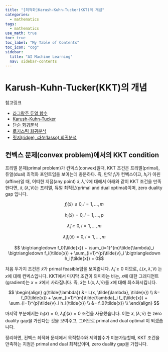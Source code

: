 ```yaml
---
title: "[최적화]Karush-Kuhn-Tucker(KKT)의 개념" 
categories:
  - mathematics
tags:
  - mathematics
use_math: true
toc: true
toc_label: "My Table of Contents"
toc_icon: "cog"
sidebar:
  title: "AI Machine Learning"
  nav: sidebar-contents
---
```


# Karush-Kuhn-Tucker(KKT)의 개념

참고링크

* [라그랑주 듀얼 함수](https://losskatsu.github.io/mathematics/dual-function/)
* [Karush-Kuhn-Tucker](https://losskatsu.github.io/mathematics/kkt/)
* [단순 회귀분석](https://losskatsu.github.io/statistics/simple-regression/)
* [로지스틱 회귀분석](https://losskatsu.github.io/statistics/logistic-regression/)
* [릿지(ridge), 라쏘(lasso) 회귀분석](https://losskatsu.github.io/machine-learning/l1l2/)

## 컨벡스 문제(convex problem)에서의 KKT condition

프리멀 문제(primal problem)가 컨벡스(convex)일때, 
KKT 조건은 프리멀(primal), 듀얼(dual) 최적화 포인트임을 보이는데 충분하다. 
즉, 만약 $f_i$가 컨벡스이고, $h_i$가 아핀(affine)일 때, 
어떠한 지점(any point) $\tilde{x}, \tilde{\lambda}, \tilde{v}$에 대해서 아래와 같이 KKT 조건을 만족한다면, 
$\tilde{x}, (\tilde{\lambda}, \tilde{v})$는 프리멀, 듀얼 최적값(primal and dual optimal)이며, zero duality gap 입니다. 

$$ f_i(\tilde{x}) \leq 0, \, i=1,\dots,m $$ 

$$ h_i(\tilde{x})    = 0, \, i=1,\dots,p $$ 

$$ \tilde{\lambda}_i \geq 0, \, i=1,\dots,m $$ 

$$ \tilde{\lambda}_i f_i(\tilde{x}) = 0, \, i=1,\dots,m $$ 

$$ \bigtriangledown f_0(\tilde{x}) + \sum_{i=1}^{m}\tilde{\lambda}_i \bigtriangledown f_i(\tilde{x}) + \sum_{i=1}^{p}\tilde{v}_i \bigtriangledown h_i(\tilde{x}) = 0$$ 

처음 두가지 조건은 $\tilde{x}$가 primal feasible임을 보여줍니다. 
$\tilde{\lambda}_i \geq 0$ 이므로, $L(x, \tilde{\lambda}, \tilde{v})$ 는 $x$에 대해 컨벡스입니다. 
KKT에서 마지막 조건이 의미하는 바는, $x$에 대한 그래디언트(gradient)는 $x = \tilde{x}$에서 사라집니다. 
즉, $\tilde{x}$는 $L(x, \tilde{\lambda}, \tilde{v})$를 $x$에 대해 최소화시킵니다. 

$$
\begin{align}
g(\tilde{\lambda}) &= L(x, \tilde{\lambda}, \tilde{v}) \\
                   &= f_0(\tilde{x}) + \sum_{i=1}^{m}\tilde{\lambda}_i f_i(\tilde{x}) + \sum_{i=1}^{p}\tilde{v}_i h_i(\tilde{x}) \\
                   &= f_0(\tilde{x}) \\
\end{align}
$$

마지막 부분에서는 $h_i(\tilde{x}) = 0$, $\tilde{\lambda}_i f_i(\tilde{x}) = 0$ 조건을 사용했습니다. 
이는 $\tilde{x}, (\tilde{\lambda}, \tilde{v})$ 는 zero duality gap을 가진다는 것을 보여주고, 
그러므로 primal and dual optimal 이 되겠습니다. 

정리하면, 컨벡스 최적화 문제에서 목적함수와 제약함수가 미분가능할때, 
KKT 조건을 만족하는 지점은 primal and dual 최적값이며, zero duality gap을 가집니다. 
